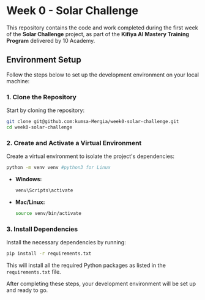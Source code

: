 # Week 0 - Solar Challenge

This repository contains the code and work completed during the first week of the **Solar Challenge** project, as part of the **Kifiya AI Mastery Training Program** delivered by 10 Academy.

## Environment Setup

Follow the steps below to set up the development environment on your local machine:

### 1. Clone the Repository

Start by cloning the repository:

```bash
git clone git@github.com:kumsa-Mergia/week0-solar-challenge.git
cd week0-solar-challenge
```

### 2. Create and Activate a Virtual Environment

Create a virtual environment to isolate the project's dependencies:

```bash
python -m venv venv #python3 for Linux
```

- **Windows:**

  ```bash
  venv\Scripts\activate
  ```

- **Mac/Linux:**

  ```bash
  source venv/bin/activate
  ```

### 3. Install Dependencies

Install the necessary dependencies by running:

```bash
pip install -r requirements.txt
```

This will install all the required Python packages as listed in the `requirements.txt` file.

After completing these steps, your development environment will be set up and ready to go.
